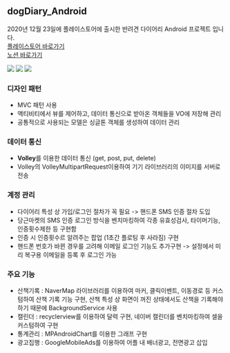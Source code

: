 ## dogDiary_Android
2020년 12월 23일에 플레이스토어에 출시한 반려견 다이어리 Android 프로젝트 입니다.<br/>
[플레이스토어 바로가기](https://play.google.com/store/apps/details?id=com.najin.dogdiary&pli=1)<br/>
[노션 바로가기](https://najinland.notion.site/a87b6517f55b4b9f8a9a5d67bc61689c)<br/>

<a href="https://github.com/nasneyland/dogDiary_iOS"><img src="https://img.shields.io/badge/iOS 프로젝트-000000?style=flat-square&logo=Apple&logoColor=white"/></a> <a href="https://github.com/nasneyland/dogDiary_Android"><img src="https://img.shields.io/badge/Android 프로젝트-000000?style=flat-square&logo=Android&logoColor=white"/></a> <a href="https://github.com/nasneyland/dogDiary_Backend"><img src="https://img.shields.io/badge/Backend 프로젝트-000000?style=flat-square&logo=Django&logoColor=white"/></a>

### 디자인 패턴
- MVC 패턴 사용
- 액티비티에서 뷰를 제어하고, 데이터 통신으로 받아온 객체들을 VO에 저장해 관리
- 공통적으로 사용되는 모델은 싱글톤 객체를 생성하여 데이터 관리

### 데이터 통신
- **Volley**를 이용한 데이터 통신 (get, post, put, delete)
- Volley의 VolleyMultipartRequest이용하여 기기 라이브러리의 이미지를 서버로 전송

### 계정 관리
- 다이어리 특성 상 가입/로그인 절차가 꼭 필요 -> 핸드폰 SMS 인증 절차 도입
- 당근마켓의 SMS 인증 로그인 방식을 벤치마킹하여 각종 유효성검사, 타이머기능, 인증횟수제한 등 구현함
- 인증 시 인증횟수르 알려주는 팝업 (1초간 플로팅 후 사라짐) 구현
- 핸드폰 번호가 바뀐 경우를 고려해 이메일 로그인 기능도 추가구현 -> 설정에서 미리 복구용 이메일을 등록 후 로그인 가능

### 주요 기능
- 산책기록 : NaverMap 라이브러리를 이용하여 마커, 클릭이벤트, 이동경로 등 커스텀하여 산책 기록 기능 구현, 산책 특성 상 화면이 꺼진 상태에서도 산책을 기록해야 하기 때문에 BackgroundService 사용
- 캘린더 : recyclerview를 이용하여 달력 구현, 네이버 캘린더를 벤치마킹하여 셀을 커스텀하여 구현
- 통계관리 : MPAndroidChart를 이용한 그래프 구현
- 광고집행 : GoogleMobileAds를 이용하여 어플 내 배너광고, 전면광고 삽입
